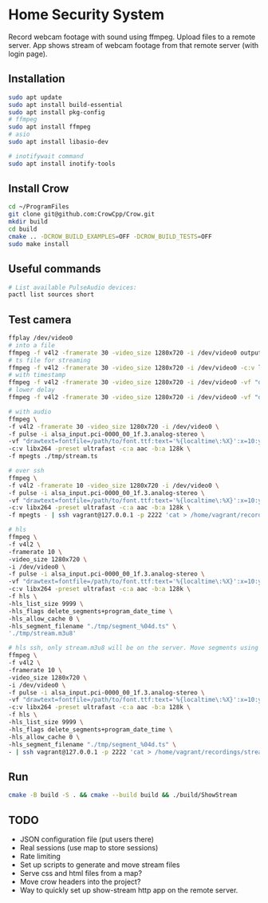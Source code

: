 # Home Security System
Record webcam footage with sound using ffmpeg.
Upload files to a remote server.
App shows stream of webcam footage from that remote server (with login page).

## Installation
```bash
sudo apt update
sudo apt install build-essential
sudo apt install pkg-config
# ffmpeg
sudo apt install ffmpeg
# asio
sudo apt install libasio-dev

# inotifywait command
sudo apt install inotify-tools
```

## Install Crow
```bash
cd ~/ProgramFiles
git clone git@github.com:CrowCpp/Crow.git
mkdir build
cd build
cmake .. -DCROW_BUILD_EXAMPLES=OFF -DCROW_BUILD_TESTS=OFF
sudo make install
```

## Useful commands
```bash
# List available PulseAudio devices:
pactl list sources short
```

## Test camera
```bash
ffplay /dev/video0
# into a file
ffmpeg -f v4l2 -framerate 30 -video_size 1280x720 -i /dev/video0 output.mp4
# ts file for streaming
ffmpeg -f v4l2 -framerate 30 -video_size 1280x720 -i /dev/video0 -c:v libx264 -f mpegts output.ts
# with timestamp
ffmpeg -f v4l2 -framerate 30 -video_size 1280x720 -i /dev/video0 -vf "drawtext=fontfile=/path/to/font.ttf:text='%{localtime\:%X}':x=10:y=10:fontsize=24:fontcolor=white:box=1:boxcolor=black@0.5" -c:v libx264 -f mpegts output.ts
# lower delay
ffmpeg -f v4l2 -framerate 30 -video_size 1280x720 -i /dev/video0 -vf "drawtext=fontfile=/path/to/font.ttf:text='%{localtime\:%X}':x=10:y=10:fontsize=24:fontcolor=white:box=1:boxcolor=black@0.5" -c:v libx264 -preset ultrafast -f mpegts output.ts

# with audio
ffmpeg \
-f v4l2 -framerate 30 -video_size 1280x720 -i /dev/video0 \
-f pulse -i alsa_input.pci-0000_00_1f.3.analog-stereo \
-vf "drawtext=fontfile=/path/to/font.ttf:text='%{localtime\:%X}':x=10:y=10:fontsize=24:fontcolor=white:box=1:boxcolor=black@0.5" \
-c:v libx264 -preset ultrafast -c:a aac -b:a 128k \
-f mpegts ./tmp/stream.ts

# over ssh
ffmpeg \
-f v4l2 -framerate 10 -video_size 1280x720 -i /dev/video0 \
-f pulse -i alsa_input.pci-0000_00_1f.3.analog-stereo \
-vf "drawtext=fontfile=/path/to/font.ttf:text='%{localtime\:%X}':x=10:y=10:fontsize=24:fontcolor=white:box=1:boxcolor=black@0.5" \
-c:v libx264 -preset ultrafast -c:a aac -b:a 128k \
-f mpegts - | ssh vagrant@127.0.0.1 -p 2222 'cat > /home/vagrant/recordings/stream.ts'

# hls
ffmpeg \
-f v4l2 \
-framerate 10 \
-video_size 1280x720 \
-i /dev/video0 \
-f pulse -i alsa_input.pci-0000_00_1f.3.analog-stereo \
-vf "drawtext=fontfile=/path/to/font.ttf:text='%{localtime\:%X}':x=10:y=10:fontsize=24:fontcolor=white:box=1:boxcolor=black@0.5" \
-c:v libx264 -preset ultrafast -c:a aac -b:a 128k \
-f hls \
-hls_list_size 9999 \
-hls_flags delete_segments+program_date_time \
-hls_allow_cache 0 \
-hls_segment_filename "./tmp/segment_%04d.ts" \
'./tmp/stream.m3u8'

# hls ssh, only stream.m3u8 will be on the server. Move segments using ./src/scripts/sent_ts_files.sh
ffmpeg \
-f v4l2 \
-framerate 10 \
-video_size 1280x720 \
-i /dev/video0 \
-f pulse -i alsa_input.pci-0000_00_1f.3.analog-stereo \
-vf "drawtext=fontfile=/path/to/font.ttf:text='%{localtime\:%X}':x=10:y=10:fontsize=24:fontcolor=white:box=1:boxcolor=black@0.5" \
-c:v libx264 -preset ultrafast -c:a aac -b:a 128k \
-f hls \
-hls_list_size 9999 \
-hls_flags delete_segments+program_date_time \
-hls_allow_cache 0 \
-hls_segment_filename "./tmp/segment_%04d.ts" \
- | ssh vagrant@127.0.0.1 -p 2222 'cat > /home/vagrant/recordings/stream.m3u8'
```

## Run
```bash
cmake -B build -S . && cmake --build build && ./build/ShowStream
```

## TODO
- JSON configuration file (put users there)
- Real sessions (use map to store sessions)
- Rate limiting
- Set up scripts to generate and move stream files
- Serve css and html files from a map?
- Move crow headers into the project?
- Way to quickly set up show-stream http app on the remote server.
